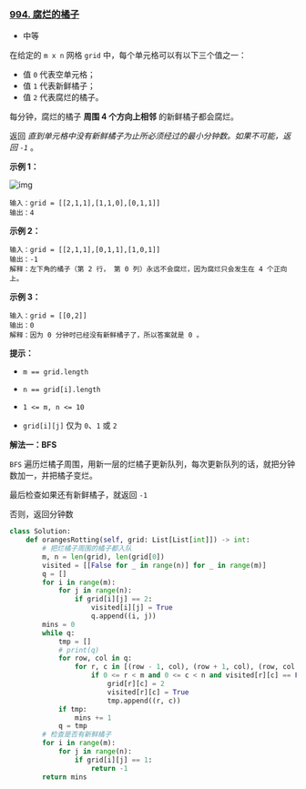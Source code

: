 ### [994. 腐烂的橘子](https://leetcode.cn/problems/rotting-oranges/)

- 中等

在给定的 `m x n` 网格 `grid` 中，每个单元格可以有以下三个值之一：

- 值 `0` 代表空单元格；
- 值 `1` 代表新鲜橘子；
- 值 `2` 代表腐烂的橘子。

每分钟，腐烂的橘子 **周围 4 个方向上相邻** 的新鲜橘子都会腐烂。

返回 *直到单元格中没有新鲜橘子为止所必须经过的最小分钟数。如果不可能，返回 `-1`* 。

**示例 1：**

 ![img](https://assets.leetcode-cn.com/aliyun-lc-upload/uploads/2019/02/16/oranges.png)

```
输入：grid = [[2,1,1],[1,1,0],[0,1,1]]
输出：4
```

**示例 2：**

```
输入：grid = [[2,1,1],[0,1,1],[1,0,1]]
输出：-1
解释：左下角的橘子（第 2 行， 第 0 列）永远不会腐烂，因为腐烂只会发生在 4 个正向上。
```

**示例 3：**

```
输入：grid = [[0,2]]
输出：0
解释：因为 0 分钟时已经没有新鲜橘子了，所以答案就是 0 。
```

**提示：**

- `m == grid.length`
- `n == grid[i].length`

- `1 <= m, n <= 10`
- `grid[i][j]` 仅为 `0`、`1` 或 `2`

**解法一：BFS**

`BFS` 遍历烂橘子周围，用新一层的烂橘子更新队列，每次更新队列的话，就把分钟数加一，并把橘子变烂。

最后检查如果还有新鲜橘子，就返回 `-1`

否则，返回分钟数

```python
class Solution:
    def orangesRotting(self, grid: List[List[int]]) -> int:
        # 把烂橘子周围的橘子都入队
        m, n = len(grid), len(grid[0])
        visited = [[False for _ in range(n)] for _ in range(m)]
        q = []
        for i in range(m):
            for j in range(n):
                if grid[i][j] == 2:
                    visited[i][j] = True
                    q.append((i, j))
        mins = 0
        while q:
            tmp = []
            # print(q)
            for row, col in q:
                for r, c in [(row - 1, col), (row + 1, col), (row, col - 1), (row, col + 1)]:
                    if 0 <= r < m and 0 <= c < n and visited[r][c] == False and grid[r][c] == 1:
                        grid[r][c] = 2
                        visited[r][c] = True
                        tmp.append((r, c))
            if tmp:
                mins += 1
            q = tmp
        # 检查是否有新鲜橘子
        for i in range(m):
            for j in range(n):
                if grid[i][j] == 1:
                    return -1
        return mins
```

